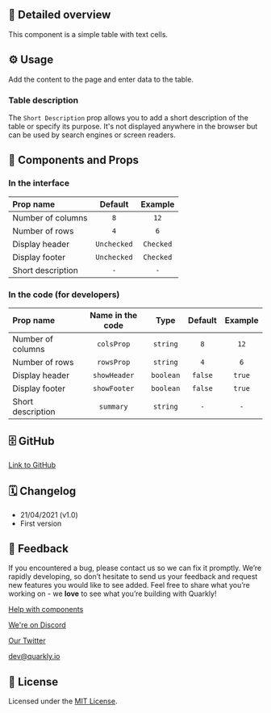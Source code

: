 ## 📖 Detailed overview

This component is a simple table with text cells.

## ⚙️ Usage

Add the content to the page and enter data to the table.

### Table description

The `Short Description` prop allows you to add a short description of the table or specify its purpose. It's not displayed anywhere in the browser but can be used by search engines or screen readers.

## 🧩 Components and Props

### In the interface

| Prop name         |   Default   |  Example  |
| :---------------- | :---------: | :-------: |
| Number of columns |     `8`     |   `12`    |
| Number of rows    |     `4`     |    `6`    |
| Display header    | `Unchecked` | `Checked` |
| Display footer    | `Unchecked` | `Checked` |
| Short description |     `-`     |    `-`    |

### In the code (for developers)

| Prop name         | Name in the code |   Type    | Default | Example |
| :---------------- | :--------------: | :-------: | :-----: | :-----: |
| Number of columns |    `colsProp`    | `string`  |   `8`   |  `12`   |
| Number of rows    |    `rowsProp`    | `string`  |   `4`   |   `6`   |
| Display header    |   `showHeader`   | `boolean` | `false` | `true`  |
| Display footer    |   `showFooter`   | `boolean` | `false` | `true`  |
| Short description |    `summary`     | `string`  |   `-`   |   `-`   |

## 🗄 GitHub

[Link to GitHub](https://github.com/quarkly/community-kit/blob/master/src/Table.js)

## 🗓 Changelog

-   21/04/2021 (v1.0)
-   First version

## 📮 Feedback

If you encountered a bug, please contact us so we can fix it promptly. We’re rapidly developing, so don’t hesitate to send us your feedback and request new features you would like to see added. Feel free to share what you’re working on - we **love** to see what you’re building with Quarkly!

[Help with components](https://community.quarkly.io/c/requests/11)

[We're on Discord](https://discord.gg/SuF9vCMJGW)

[Our Twitter](https://twitter.com/quarklyapp)

[dev@quarkly.io](mailto:dev@quarkly.io)

## 📝 License

Licensed under the [MIT License](./LICENSE).
